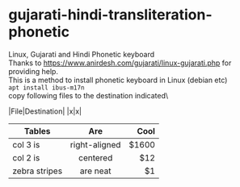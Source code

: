 # gujarati-hindi-transliteration-phonetic
Linux, Gujarati and Hindi Phonetic keyboard\
Thanks to https://www.anirdesh.com/gujarati/linux-gujarati.php for providing help.\
This is a method to install phonetic keyboard in Linux (debian etc)\
``apt install ibus-m17n``\
copy following files to the destination indicated\
 
|File|Destination|
|x|x|


| Tables        | Are           | Cool  |
| ------------- |:-------------:| -----:|
| col 3 is      | right-aligned | $1600 |
| col 2 is      | centered      |   $12 |
| zebra stripes | are neat      |    $1 |
